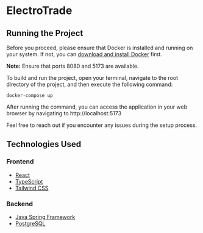 # ElectroTrade

## Running the Project

Before you proceed, please ensure that Docker is installed and running on your system. If not, you can [download and install Docker](https://www.docker.com/get-started) first.

**Note:** Ensure that ports 8080 and 5173 are available.

To build and run the project, open your terminal, navigate to the root directory of the project, and then execute the following command:

```
docker-compose up
```

After running the command, you can access the application in your web browser by navigating to http://localhost:5173

Feel free to reach out if you encounter any issues during the setup process.

## Technologies Used

### Frontend
- [React](https://reactjs.org/)
- [TypeScript](https://www.typescriptlang.org/)
- [Tailwind CSS](https://tailwindcss.com/)

### Backend
- [Java Spring Framework](https://spring.io/)
- [PostgreSQL](https://www.postgresql.org/)
